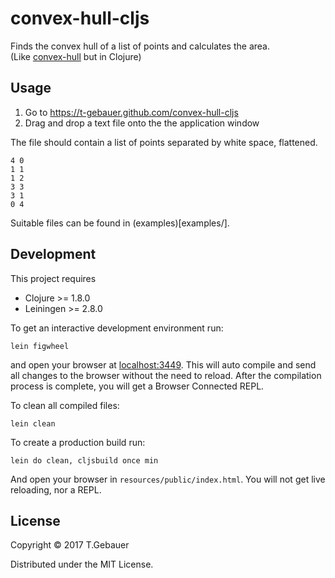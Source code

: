 # convex-hull-cljs

Finds the convex hull of a list of points and calculates the area.  
(Like [convex-hull](https://github.com/t-gebauer/convex-hull) but in Clojure)

## Usage

1. Go to https://t-gebauer.github.com/convex-hull-cljs
2. Drag and drop a text file onto the the application window

The file should contain a list of points separated by white space, flattened.

```
4 0
1 1
1 2
3 3
3 1
0 4
```

Suitable files can be found in (examples)[examples/].

## Development

This project requires

  - Clojure >= 1.8.0
  - Leiningen >= 2.8.0

To get an interactive development environment run:

    lein figwheel

and open your browser at [localhost:3449](http://localhost:3449/).
This will auto compile and send all changes to the browser without the
need to reload. After the compilation process is complete, you will
get a Browser Connected REPL.

To clean all compiled files:

    lein clean

To create a production build run:

    lein do clean, cljsbuild once min

And open your browser in `resources/public/index.html`. You will not
get live reloading, nor a REPL.

## License

Copyright © 2017 T.Gebauer

Distributed under the MIT License.
